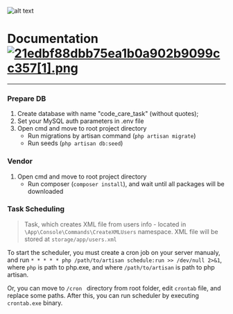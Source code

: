 ![alt text](https://hyperhost.ua/info/wp-content/uploads/2016/06/laravel.png "Logo Title Text 1")
# Documentation [![21edbf88dbb75ea1b0a902b9099cc357[1].png](https://s18.postimg.org/faqi33sah/21edbf88dbb75ea1b0a902b9099cc357_1.png)](https://postimg.org/image/jwmmbgdth/)
---
### Prepare DB
1. Create database with name "code_care_task" (without quotes);
2. Set your MySQL auth parameters in .env file
3. Open cmd and move to root project directory
    * Run migrations by artisan command (``` php artisan migrate ```)
    * Run seeds (```php artisan db:seed```)

### Vendor
1. Open cmd and move to root project directory
    * Run composer (```composer install```), and wait until all packages will be downloaded
    
    
### Task Scheduling
> Task, which creates XML file from users info - located in ```\App\Console\Commands\CreateXMLUsers``` namespace. 
> XML file will be stored at ```storage/app/users.xml```

To start the scheduler, you must create a cron job on your server manualy, and run  ```* * * * * php /path/to/artisan schedule:run >> /dev/null 2>&1```, where ```php``` is path to php.exe, and where ```/path/to/artisan``` is path to php artisan.

Or, you can move to ```/cron ``` directory from root folder, edit ```crontab``` file, and replace some paths. After this, you can run scheduler by executing ```crontab.exe``` binary.
